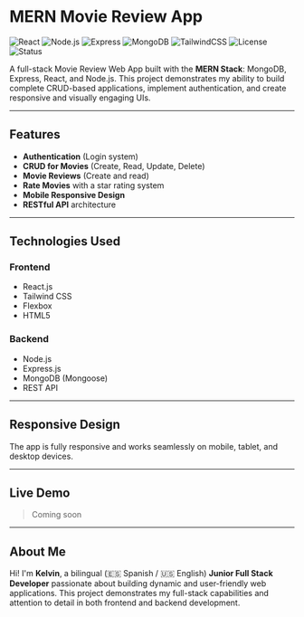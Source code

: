 # MERN Movie Review App

![React](https://img.shields.io/badge/Frontend-React.js-blue)
![Node.js](https://img.shields.io/badge/Backend-Node.js-green)
![Express](https://img.shields.io/badge/API-Express.js-lightgrey)
![MongoDB](https://img.shields.io/badge/Database-MongoDB-brightgreen)
![TailwindCSS](https://img.shields.io/badge/UI-TailwindCSS-38B2AC)
![License](https://img.shields.io/badge/License-MIT-yellow)
![Status](https://img.shields.io/badge/Status-Completed-success)

A full-stack Movie Review Web App built with the **MERN Stack**: MongoDB, Express, React, and Node.js. This project demonstrates my ability to build complete CRUD-based applications, implement authentication, and create responsive and visually engaging UIs.

---

## Features

- **Authentication** (Login system)
- **CRUD for Movies** (Create, Read, Update, Delete)
- **Movie Reviews** (Create and read)
- **Rate Movies** with a star rating system
- **Mobile Responsive Design**
- **RESTful API** architecture

---

## Technologies Used

### Frontend
- React.js
- Tailwind CSS
- Flexbox
- HTML5

### Backend
- Node.js
- Express.js
- MongoDB (Mongoose)
- REST API

---

## Responsive Design

The app is fully responsive and works seamlessly on mobile, tablet, and desktop devices.

---

## Live Demo

> Coming soon 

---

## About Me

Hi! I'm **Kelvin**, a bilingual (🇪🇸 Spanish / 🇺🇸 English) **Junior Full Stack Developer** passionate about building dynamic and user-friendly web applications. This project demonstrates my full-stack capabilities and attention to detail in both frontend and backend development.
